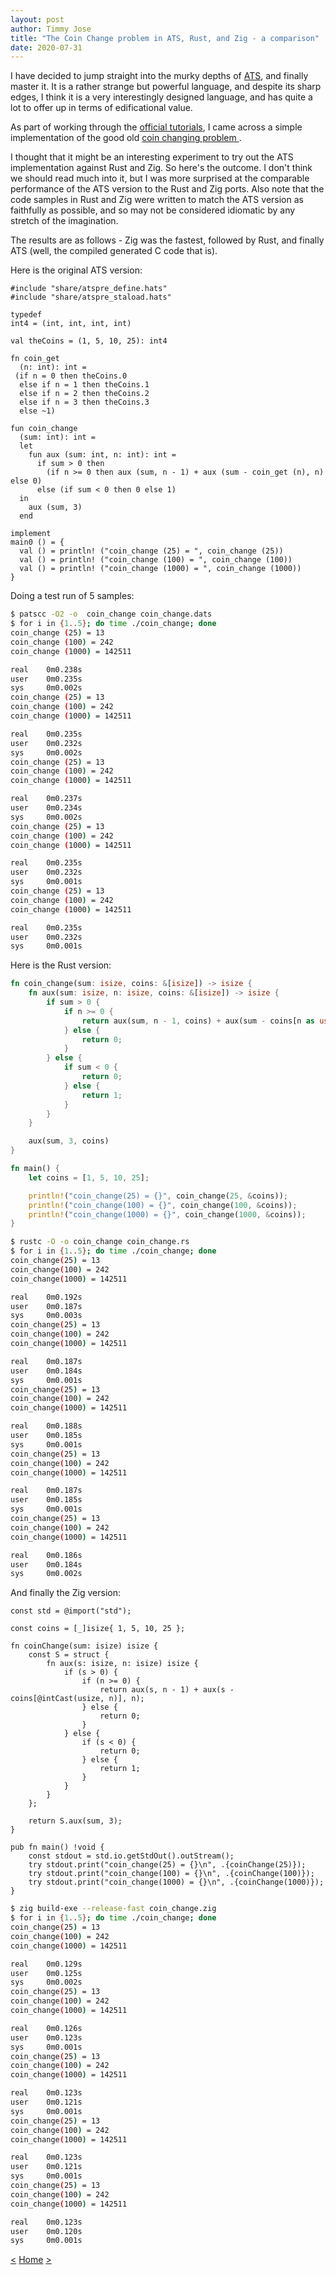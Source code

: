 ```yaml
---
layout: post
author: Timmy Jose
title: "The Coin Change problem in ATS, Rust, and Zig - a comparison"
date: 2020-07-31
---
```


I have decided to jump straight into the murky depths of [ATS](http://www.ats-lang.org/), and finally master it. It is a rather strange but powerful language, and despite its
sharp edges, I think it is a very interestingly designed language, and has quite a lot to offer up in terms of edificational value.

As part of working through the [official tutorials](http://ats-lang.sourceforge.net/DOCUMENT/INT2PROGINATS/HTML/book1.html), I came across a simple implementation of the
good old [coin changing problem ](http://ats-lang.sourceforge.net/DOCUMENT/INT2PROGINATS/HTML/x597.html).

I thought that it might be an interesting experiment to try out the ATS implementation against Rust and Zig. So here's the outcome. I don't think we should read much into it,
but I was more surprised at the comparable performance of the ATS version to the Rust and Zig ports. Also note that the code samples in Rust and Zig were written to match
the ATS version as faithfully as possible, and so may not be considered idiomatic by any stretch of the imagination.

The results are as follows - Zig was the fastest, followed by Rust, and finally ATS (well, the compiled generated C code that is).

Here is the original ATS version:

```
#include "share/atspre_define.hats"
#include "share/atspre_staload.hats"

typedef
int4 = (int, int, int, int)

val theCoins = (1, 5, 10, 25): int4

fn coin_get
  (n: int): int = 
 (if n = 0 then theCoins.0
  else if n = 1 then theCoins.1
  else if n = 2 then theCoins.2
  else if n = 3 then theCoins.3
  else ~1)

fun coin_change
  (sum: int): int =
  let
    fun aux (sum: int, n: int): int = 
      if sum > 0 then
        (if n >= 0 then aux (sum, n - 1) + aux (sum - coin_get (n), n) else 0)
      else (if sum < 0 then 0 else 1)
  in
    aux (sum, 3)
  end

implement 
main0 () = {
  val () = println! ("coin_change (25) = ", coin_change (25))
  val () = println! ("coin_change (100) = ", coin_change (100))
  val () = println! ("coin_change (1000) = ", coin_change (1000))
}

```

Doing a test run of 5 samples:

```bash
$ patscc -O2 -o  coin_change coin_change.dats
$ for i in {1..5}; do time ./coin_change; done
coin_change (25) = 13
coin_change (100) = 242
coin_change (1000) = 142511

real    0m0.238s
user    0m0.235s
sys     0m0.002s
coin_change (25) = 13
coin_change (100) = 242
coin_change (1000) = 142511

real    0m0.235s
user    0m0.232s
sys     0m0.002s
coin_change (25) = 13
coin_change (100) = 242
coin_change (1000) = 142511

real    0m0.237s
user    0m0.234s
sys     0m0.002s
coin_change (25) = 13
coin_change (100) = 242
coin_change (1000) = 142511

real    0m0.235s
user    0m0.232s
sys     0m0.001s
coin_change (25) = 13
coin_change (100) = 242
coin_change (1000) = 142511

real    0m0.235s
user    0m0.232s
sys     0m0.001s
```

Here is the Rust version:

```rust
fn coin_change(sum: isize, coins: &[isize]) -> isize {
    fn aux(sum: isize, n: isize, coins: &[isize]) -> isize {
        if sum > 0 {
            if n >= 0 {
                return aux(sum, n - 1, coins) + aux(sum - coins[n as usize], n, coins);
            } else {
                return 0;
            }
        } else {
            if sum < 0 {
                return 0;
            } else {
                return 1;
            }
        }
    }

    aux(sum, 3, coins)
}

fn main() {
    let coins = [1, 5, 10, 25];

    println!("coin_change(25) = {}", coin_change(25, &coins));
    println!("coin_change(100) = {}", coin_change(100, &coins));
    println!("coin_change(1000) = {}", coin_change(1000, &coins));
}

```

```bash
$ rustc -O -o coin_change coin_change.rs
$ for i in {1..5}; do time ./coin_change; done
coin_change(25) = 13
coin_change(100) = 242
coin_change(1000) = 142511

real    0m0.192s
user    0m0.187s
sys     0m0.003s
coin_change(25) = 13
coin_change(100) = 242
coin_change(1000) = 142511

real    0m0.187s
user    0m0.184s
sys     0m0.001s
coin_change(25) = 13
coin_change(100) = 242
coin_change(1000) = 142511

real    0m0.188s
user    0m0.185s
sys     0m0.001s
coin_change(25) = 13
coin_change(100) = 242
coin_change(1000) = 142511

real    0m0.187s
user    0m0.185s
sys     0m0.001s
coin_change(25) = 13
coin_change(100) = 242
coin_change(1000) = 142511

real    0m0.186s
user    0m0.184s
sys     0m0.002s

```

And finally the Zig version:

```
const std = @import("std");

const coins = [_]isize{ 1, 5, 10, 25 };

fn coinChange(sum: isize) isize {
    const S = struct {
        fn aux(s: isize, n: isize) isize {
            if (s > 0) {
                if (n >= 0) {
                    return aux(s, n - 1) + aux(s - coins[@intCast(usize, n)], n);
                } else {
                    return 0;
                }
            } else {
                if (s < 0) {
                    return 0;
                } else {
                    return 1;
                }
            }
        }
    };

    return S.aux(sum, 3);
}

pub fn main() !void {
    const stdout = std.io.getStdOut().outStream();
    try stdout.print("coin_change(25) = {}\n", .{coinChange(25)});
    try stdout.print("coin_change(100) = {}\n", .{coinChange(100)});
    try stdout.print("coin_change(1000) = {}\n", .{coinChange(1000)});
}

```

```bash
$ zig build-exe --release-fast coin_change.zig
$ for i in {1..5}; do time ./coin_change; done
coin_change(25) = 13
coin_change(100) = 242
coin_change(1000) = 142511

real    0m0.129s
user    0m0.125s
sys     0m0.002s
coin_change(25) = 13
coin_change(100) = 242
coin_change(1000) = 142511

real    0m0.126s
user    0m0.123s
sys     0m0.001s
coin_change(25) = 13
coin_change(100) = 242
coin_change(1000) = 142511

real    0m0.123s
user    0m0.121s
sys     0m0.001s
coin_change(25) = 13
coin_change(100) = 242
coin_change(1000) = 142511

real    0m0.123s
user    0m0.121s
sys     0m0.001s
coin_change(25) = 13
coin_change(100) = 242
coin_change(1000) = 142511

real    0m0.123s
user    0m0.120s
sys     0m0.001s
```

[<](2020-05-29-expr-eval-in-zig)
[Home](/index.html)
[>](2020-08-04-generic-bst-in-ats)

